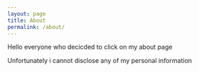 ```yaml
---
layout: page
title: About
permalink: /about/
---
```


Hello everyone who decicded to click on my about page 

Unfortunately i cannot disclose any of my personal information 

